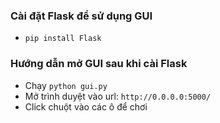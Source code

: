 ### Cài đặt Flask để sử dụng GUI
- ```pip install Flask```

### Hướng dẫn mở GUI sau khi cài Flask
- Chạy ```python gui.py```
- Mở trình duyệt vào url: ```http://0.0.0.0:5000/```
- Click chuột vào các ô để chơi